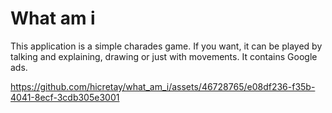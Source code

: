 # What am i

This application is a simple charades game. If you want, it can be played by talking and explaining, drawing or just with movements. It contains Google ads.

https://github.com/hicretay/what_am_i/assets/46728765/e08df236-f35b-4041-8ecf-3cdb305e3001

